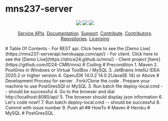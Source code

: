 # mns237-server
<p align="center">
	<a href="https://github.com/ID24-CMR/mns237-server/issues" title="Open Issues"><img src="https://img.shields.io/github/issues/ID24-CMR/mns237-server?style=flat-square"></a>
	<a href="https://app.circleci.com/pipelines/github/ID24-CMR/mns237-server" title="Circleci"><img src="https://img.shields.io/circleci/build/github/ID24-CMR/mns237-server?color=green&logo=red&style=flat-square?style=flat-square"></a>
  <a href="https://github.com/ID24-CMR/mns237-server/blob/mns237/LICENSE" title="License"><img src="https://img.shields.io/github/license/ID24-CMR/mns237-serve?style=flat-square"
  	></a>
</p>
<p align="center">
	<a href="#service-apis">Service APIs</a>.
	<a href="#documentation">Documentation</a>.
	<a href="#support-and-feedback">Support</a>.
	<a href="#how-to-contribute">Contribute</a>.
	<a href="#contributors">Contributors</a>.
	<a href="#repositories">Repositories</a>.
	<a href="#liecensing">Licensing</a>
</p>
# Table Of Contents
- For REST api. Click here to see the [Demo Live](https://mns237-serverapi.herokuapp.com/api/)
- For client. Click here to see the [Demo Live](https://idrice24.github.io/mns/)  
- Client project [here](https://github.com/ID24-CMR/mns)
# Coding
# Precondition
	1. Maven
	2. PostGres in Windows or Virtual ToolBox / MySQL
	3. JetBrains IntelliJ IDEA 2020.2 or higher version
	4. OpenJDK 14.0.2 14.0.2(JavaSE 14) or Above
# Development Process for server
	. Fork/Clone the code
	. Prepare your machine to use PostGresSQl or MySQL
	3. Run batch file deploy-local.cmd -- should be successful
	4. Go to the browser and dial http://localhost:8080/api/
	5. The browser should display json information
	6. Let's code now!!
	7. Run batch deploy-local.cmd -- should be successful
	8. Commit with issue number
	9. Push all
## HowTo
# Maven
# Heroku
# MySQL
# PostGresSQL
